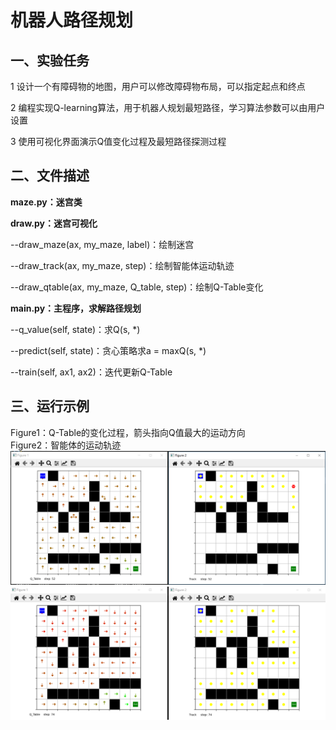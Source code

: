 # <a name="_toc30313"></a><a name="_toc18589"></a>**机器人路径规划**

## <a name="_toc23612"></a><a name="_toc28316"></a>**一、实验任务**

1 设计一个有障碍物的地图，用户可以修改障碍物布局，可以指定起点和终点

2 编程实现Q-learning算法，用于机器人规划最短路径，学习算法参数可以由用户设置

3 使用可视化界面演示Q值变化过程及最短路径探测过程

## <a name="_toc2271"></a>**二、文件描述**

**maze.py：迷宫类**

**draw.py：迷宫可视化**

--draw_maze(ax, my_maze, label)：绘制迷宫

--draw_track(ax, my_maze, step)：绘制智能体运动轨迹

--draw_qtable(ax, my_maze, Q_table, step)：绘制Q-Table变化

**main.py：主程序，求解路径规划**

--q_value(self, state)：求Q(s, *)

--predict(self, state)：贪心策略求a = maxQ(s, *)

--train(self, ax1, ax2)：迭代更新Q-Table

## <a name="_toc25648"></a>**三、运行示例** 
Figure1：Q-Table的变化过程，箭头指向Q值最大的运动方向   
Figure2：智能体的运动轨迹   
<img src='https://github.com/yuliang555/maze/blob/master/images/%E5%9B%BE%E7%89%871.png'>
<img src='https://github.com/yuliang555/maze/blob/master/images/%E5%9B%BE%E7%89%872.png'>
